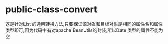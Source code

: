 # public-class-convert
这是针对List<Bean> 的通用转换方法,只要保证源对象和目标对象是相同的属性名和属性类型即可,因为代码中有对apache BeanUtils的封装,所以Date
类型的属性不能为空
